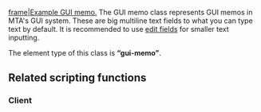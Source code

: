 [frame|Example GUI memo.](/docs/Image:Gui-memo.png.md "wikilink") The GUI memo class represents GUI memos in MTA's GUI system. These are big multiline text fields to what you can type text by default. It is recommended to use [edit fields](/Element/GUI/Edit_field.md "wikilink") for smaller text inputting.

The element type of this class is **“gui-memo”**.

Related scripting functions
---------------------------

### Client
